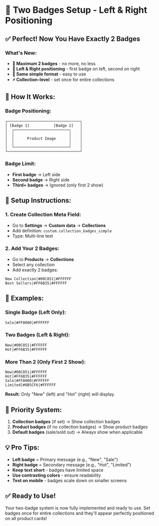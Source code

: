 # 🎯 Two Badges Setup - Left & Right Positioning

## ✅ **Perfect! Now You Have Exactly 2 Badges**

### **What's New:**

- **🎯 Maximum 2 badges** - no more, no less
- **📍 Left & Right positioning** - first badge on left, second on right
- **🎨 Same simple format** - easy to use
- **⚡ Collection-level** - set once for entire collections

## 🚀 **How It Works:**

### **Badge Positioning:**
```
┌─────────────────────────────────┐
│ [Badge 1]           [Badge 2]   │
│  ┌─────────────────────────┐    │
│  │                         │    │
│  │      Product Image      │    │
│  │                         │    │
│  └─────────────────────────┘    │
└─────────────────────────────────┘
```

### **Badge Limit:**
- **First badge** → Left side
- **Second badge** → Right side  
- **Third+ badges** → Ignored (only first 2 show)

## 📝 **Setup Instructions:**

### **1. Create Collection Meta Field:**
- Go to **Settings** → **Custom data** → **Collections**
- Add definition: `custom.collection_badges_simple`
- Type: Multi-line text

### **2. Add Your 2 Badges:**
- Go to **Products** → **Collections**
- Select any collection
- Add exactly 2 badges:

```
New Collection|#00C851|#FFFFFF
Best Sellers|#FF6B35|#FFFFFF
```

## 🎨 **Examples:**

### **Single Badge (Left Only):**
```
Sale|#FF0000|#FFFFFF
```

### **Two Badges (Left & Right):**
```
New|#00C851|#FFFFFF
Hot|#FF6B35|#FFFFFF
```

### **More Than 2 (Only First 2 Show):**
```
New|#00C851|#FFFFFF
Hot|#FF6B35|#FFFFFF
Sale|#FF0000|#FFFFFF
Limited|#8B5CF6|#FFFFFF
```
**Result:** Only "New" (left) and "Hot" (right) will display.

## 🔄 **Priority System:**

1. **Collection badges** (if set) → Show collection badges
2. **Product badges** (if no collection badges) → Show product badges  
3. **Default badges** (sale/sold out) → Always show when applicable

## 💡 **Pro Tips:**

- **Left badge** = Primary message (e.g., "New", "Sale")
- **Right badge** = Secondary message (e.g., "Hot", "Limited")
- **Keep text short** - badges have limited space
- **Use contrasting colors** - ensure readability
- **Test on mobile** - badges scale down on smaller screens

## ✅ **Ready to Use!**

Your two-badge system is now fully implemented and ready to use. Set badges once for entire collections and they'll appear perfectly positioned on all product cards!
